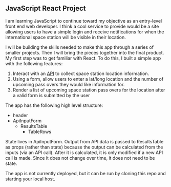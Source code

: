 ## JavaScript React Project

I am learning JavaScript to continue toward my objective as an entry-level front end web developer. I think a cool service to provide would be a site allowing users to have a simple login and receive notifications for when the international space station will be visible in their location.

I will be building the skills needed to make this app through a series of smaller projects. Then I will bring the pieces together into the final product. My first step was to get familiar with React. To do this, I built a simple app with the following features:

1. Interact with an [API](http://open-notify.org/Open-Notify-API/ISS-Pass-Times/) to collect space station location information.
2. Using a form, allow users to enter a lat/long location and the number of upcoming pass overs they would like information for.
3. Render a list of upcoming space station pass overs for the location after a valid form is submitted by the user


The app has the following high level structure:
* header
* ApiInputForm
  * ResultsTable
    * TableRows

State lives in ApiInputForm. Output from API data is passed to ResultsTable as props (rather than state) because the output can be calculated from the inputs (via an API call). After it is calculated, it is only modified if a new API call is made. Since it does not change over time, it does not need to be state.

The app is not currently deployed, but it can be run by cloning this repo and starting your local host.
